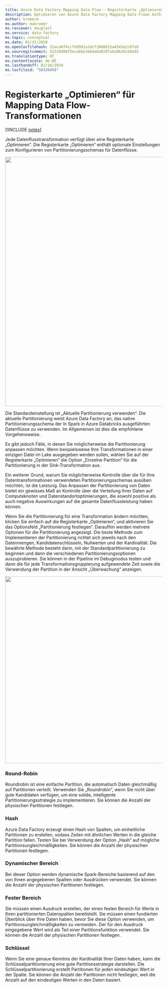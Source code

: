 ```yaml
---
title: Azure Data Factory Mapping Data Flow – Registerkarte „Optimieren“
description: Optimieren von Azure Data Factory Mapping Data Flows mithilfe der Registerkarte „Optimieren“ für Partitionseinstellungen
author: kromerm
ms.author: makromer
ms.reviewer: douglasl
ms.service: data-factory
ms.topic: conceptual
ms.date: 01/31/2019
ms.openlocfilehash: 31aca6f4ccfe9991a1dcf2808815a4543e2c6fe6
ms.sourcegitcommit: d2329d88f5ecabbe3e6da8a820faba9b26cb8a02
ms.translationtype: HT
ms.contentlocale: de-DE
ms.lasthandoff: 02/16/2019
ms.locfileid: "56326458"
---
```

# <a name="mapping-data-flow-transformation-optimize-tab"></a>Registerkarte „Optimieren“ für Mapping Data Flow-Transformationen

[!INCLUDE [notes](../../includes/data-factory-data-flow-preview.md)]

Jede Datenflusstransformation verfügt über eine Registerkarte „Optimieren“. Die Registerkarte „Optimieren“ enthält optionale Einstellungen zum Konfigurieren von Partitionierungsschemas für Datenflüsse.

<img src="media/data-flow/opt001.png" width="800">

Die Standardeinstellung ist „Aktuelle Partitionierung verwenden“. Die aktuelle Partitionierung weist Azure Data Factory an, das native Partitionierungsschema der in Spark in Azure Databricks ausgeführten Datenflüsse zu verwenden. Im Allgemeinen ist dies die empfohlene Vorgehensweise.

Es gibt jedoch Fälle, in denen Sie möglicherweise die Partitionierung anpassen möchten. Wenn beispielsweise Ihre Transformationen in einer einzigen Datei im Lake ausgegeben werden sollen, wählen Sie auf der Registerkarte „Optimieren“ die Option „Einzelne Partition“ für die Partitionierung in der Sink-Transformation aus.

Ein weiterer Grund, warum Sie möglicherweise Kontrolle über die für Ihre Datentransformationen verwendeten Partitionierungsschemas ausüben möchten, ist die Leistung. Das Anpassen der Partitionierung von Daten bietet ein gewisses Maß an Kontrolle über die Verteilung Ihrer Daten auf Computeknoten und Datenstandortoptimierungen, die sowohl positive als auch negative Auswirkungen auf die gesamte Datenflussleistung haben können.

Wenn Sie die Partitionierung für eine Transformation ändern möchten, klicken Sie einfach auf die Registerkarte „Optimieren“, und aktivieren Sie das Optionsfeld „Partitionierung festlegen“. Daraufhin werden mehrere Optionen für die Partitionierung angezeigt. Die beste Methode zum Implementieren der Partitionierung richtet sich jeweils nach den Datenmengen, Kandidatenschlüsseln, Nullwerten und der Kardinalität. Die bewährte Methode besteht darin, mit der Standardpartitionierung zu beginnen und dann die verschiedenen Partitionierungsoptionen auszuprobieren. Sie können in der Pipeline im Debugmodus testen und dann die für jede Transformationsgruppierung aufgewendete Zeit sowie die Verwendung der Partition in der Ansicht „Überwachung“ anzeigen.

<img src="media/data-flow/opt002.png" width="600">

### <a name="round-robin"></a>Round-Robin

Roundrobin ist eine einfache Partition, die automatisch Daten gleichmäßig auf Partitionen verteilt. Verwenden Sie „Roundrobin“, wenn Sie nicht über gute Kandidaten verfügen, um eine solide, intelligente Partitionierungsstrategie zu implementieren. Sie können die Anzahl der physischen Partitionen festlegen.

### <a name="hash"></a>Hash

Azure Data Factory erzeugt einen Hash von Spalten, um einheitliche Partitionen zu erstellen, sodass Zeilen mit ähnlichen Werten in die gleiche Partition fallen. Testen Sie bei Verwendung der Option „Hash“ auf mögliche Partitionsungleichmäßigkeiten. Sie können die Anzahl der physischen Partitionen festlegen.

### <a name="dynamic-range"></a>Dynamischer Bereich

Bei dieser Option werden dynamische Spark-Bereiche basierend auf den von Ihnen angegebenen Spalten oder Ausdrücken verwendet. Sie können die Anzahl der physischen Partitionen festlegen. 

### <a name="fixed-range"></a>Fester Bereich

Sie müssen einen Ausdruck erstellen, der einen festen Bereich für Werte in Ihren partitionierten Datenspalten bereitstellt. Sie müssen einen fundierten Überblick über Ihre Daten haben, bevor Sie diese Option verwenden, um Partitionsungleichmäßigkeiten zu vermeiden. Der für den Ausdruck eingegebene Wert wird als Teil einer Partitionsfunktion verwendet. Sie können die Anzahl der physischen Partitionen festlegen.

### <a name="key"></a>Schlüssel

Wenn Sie eine genaue Kenntnis der Kardinalität Ihrer Daten haben, kann die Schlüsselpartitionierung eine gute Partitionsstrategie darstellen. Die Schlüsselpartitionierung erstellt Partitionen für jeden eindeutigen Wert in der Spalte. Sie können die Anzahl der Partitionen nicht festlegen, weil die Anzahl auf den eindeutigen Werten in den Daten basiert.
